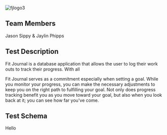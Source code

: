 ![fjlogo3](https://user-images.githubusercontent.com/38664109/39378062-e0bc1354-4a1c-11e8-8cf1-569f8ccc5613.png)


## Team Members
Jason Sippy & Jaylin Phipps

## Test Description
Fit Journal is a database application that allows the user to log their work outs to track their progress. With all 

Fit Journal serves as a commitment especially when setting a goal. While you monitor your progress, you can make the necessary adjustments to keep you on the right path to fulfilling your goal. Not only does progress tracking benefit you as you move toward your goal, but also when you look back at it; you can see how far you've come.

## Test Schema
Hello
